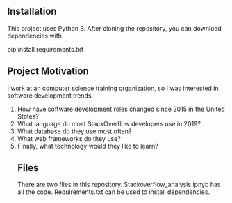 

<h2> Installation</h2>
This project uses Python 3. After cloning the repository, you can download dependencies with

pip install requirements.txt

<h2> Project Motivation </h2>
I work at an computer science training organization, so I was interested in software development trends.

<ol>
<li>How have software development roles changed since 2015 in the United States? </li>
<li>What language do most StackOverflow developers use in 2019? </li>
<li>What database do they use most often? </li>
<li>What web frameworks do they use? </li>
<li>Finally, what technology would they like to learn? </li>

<h2> Files </h2>
There are two files in this repository. Stackoverflow_analysis.ipnyb has all the code. Requirements.txt can be used to install dependencies.

